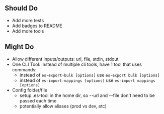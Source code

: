 ## Should Do

* Add more tests
* Add badges to README
* Add more tools

## Might Do

* Allow different inputs/outputs: url, file, stdin, stdout
* One CLI Tool: instead of multiple cli tools, have 1 tool that uses commands:
  * instead of `es-export-bulk [options]` use `es-export bulk [options]`
  * instead of `es-import-mappings [options]` use `es-import mappings [options]`
* Config folder/file
  * setup .es-tool in the home dir, so --url and --file don't need to be passed each time
  * potentially allow aliases (prod vs dev, etc)

